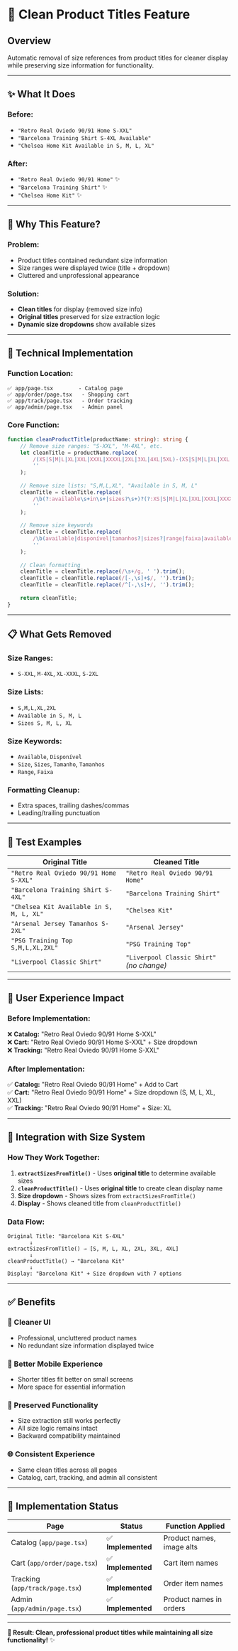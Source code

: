 # 🧹 Clean Product Titles Feature

## Overview
Automatic removal of size references from product titles for cleaner display while preserving size information for functionality.

---

## ✨ **What It Does**

### **Before:**
- `"Retro Real Oviedo 90/91 Home S-XXL"` 
- `"Barcelona Training Shirt S-4XL Available"`
- `"Chelsea Home Kit Available in S, M, L, XL"`

### **After:**
- `"Retro Real Oviedo 90/91 Home"` ✨
- `"Barcelona Training Shirt"` ✨
- `"Chelsea Home Kit"` ✨

---

## 🎯 **Why This Feature?**

### **Problem:**
- Product titles contained redundant size information
- Size ranges were displayed twice (title + dropdown)
- Cluttered and unprofessional appearance

### **Solution:**
- **Clean titles** for display (removed size info)
- **Original titles** preserved for size extraction logic
- **Dynamic size dropdowns** show available sizes

---

## 🔧 **Technical Implementation**

### **Function Location:**
```
✅ app/page.tsx        - Catalog page
✅ app/order/page.tsx   - Shopping cart
✅ app/track/page.tsx   - Order tracking  
✅ app/admin/page.tsx   - Admin panel
```

### **Core Function:**
```typescript
function cleanProductTitle(productName: string): string {
    // Remove size ranges: "S-XXL", "M-4XL", etc.
    let cleanTitle = productName.replace(
        /(XS|S|M|L|XL|XXL|XXXL|XXXXL|2XL|3XL|4XL|5XL)-(XS|S|M|L|XL|XXL|XXXL|XXXXL|2XL|3XL|4XL|5XL)/gi, 
        ''
    );
    
    // Remove size lists: "S,M,L,XL", "Available in S, M, L"
    cleanTitle = cleanTitle.replace(
        /\b(?:available\s+in\s+|sizes?\s+)?(?:XS|S|M|L|XL|XXL|XXXL|XXXXL|2XL|3XL|4XL|5XL)(?:\s*,\s*(?:XS|S|M|L|XL|XXL|XXXL|XXXXL|2XL|3XL|4XL|5XL))+\b/gi, 
        ''
    );
    
    // Remove size keywords
    cleanTitle = cleanTitle.replace(
        /\b(available|disponível|tamanhos?|sizes?|range|faixa|available\s+in)\b/gi, 
        ''
    );
    
    // Clean formatting
    cleanTitle = cleanTitle.replace(/\s+/g, ' ').trim();
    cleanTitle = cleanTitle.replace(/[-,\s]+$/, '').trim();
    cleanTitle = cleanTitle.replace(/^[-,\s]+/, '').trim();
    
    return cleanTitle;
}
```

---

## 📋 **What Gets Removed**

### **Size Ranges:**
- `S-XXL`, `M-4XL`, `XL-XXXL`, `S-2XL`

### **Size Lists:**
- `S,M,L,XL,2XL`
- `Available in S, M, L`
- `Sizes S, M, L, XL`

### **Size Keywords:**
- `Available`, `Disponível`
- `Size`, `Sizes`, `Tamanho`, `Tamanhos` 
- `Range`, `Faixa`

### **Formatting Cleanup:**
- Extra spaces, trailing dashes/commas
- Leading/trailing punctuation

---

## 🧪 **Test Examples**

| **Original Title** | **Cleaned Title** |
|-------------------|------------------|
| `"Retro Real Oviedo 90/91 Home S-XXL"` | `"Retro Real Oviedo 90/91 Home"` |
| `"Barcelona Training Shirt S-4XL"` | `"Barcelona Training Shirt"` |
| `"Chelsea Kit Available in S, M, L, XL"` | `"Chelsea Kit"` |
| `"Arsenal Jersey Tamanhos S-2XL"` | `"Arsenal Jersey"` |
| `"PSG Training Top S,M,L,XL,2XL"` | `"PSG Training Top"` |
| `"Liverpool Classic Shirt"` | `"Liverpool Classic Shirt"` _(no change)_ |

---

## 🎨 **User Experience Impact**

### **Before Implementation:**
❌ **Catalog:** "Retro Real Oviedo 90/91 Home S-XXL"  
❌ **Cart:** "Retro Real Oviedo 90/91 Home S-XXL" + Size dropdown  
❌ **Tracking:** "Retro Real Oviedo 90/91 Home S-XXL"  

### **After Implementation:**
✅ **Catalog:** "Retro Real Oviedo 90/91 Home" + Add to Cart  
✅ **Cart:** "Retro Real Oviedo 90/91 Home" + Size dropdown (S, M, L, XL, XXL)  
✅ **Tracking:** "Retro Real Oviedo 90/91 Home" + Size: XL  

---

## 🔄 **Integration with Size System**

### **How They Work Together:**
1. **`extractSizesFromTitle()`** - Uses **original title** to determine available sizes
2. **`cleanProductTitle()`** - Uses **original title** to create clean display name
3. **Size dropdown** - Shows sizes from `extractSizesFromTitle()`
4. **Display** - Shows cleaned title from `cleanProductTitle()`

### **Data Flow:**
```
Original Title: "Barcelona Kit S-4XL"
       ↓
extractSizesFromTitle() → [S, M, L, XL, 2XL, 3XL, 4XL]
       ↓
cleanProductTitle() → "Barcelona Kit"
       ↓
Display: "Barcelona Kit" + Size dropdown with 7 options
```

---

## ✅ **Benefits**

### **🎨 Cleaner UI**
- Professional, uncluttered product names
- No redundant size information displayed twice

### **📱 Better Mobile Experience**
- Shorter titles fit better on small screens
- More space for essential information

### **🔧 Preserved Functionality**
- Size extraction still works perfectly
- All size logic remains intact
- Backward compatibility maintained

### **🌐 Consistent Experience**
- Same clean titles across all pages
- Catalog, cart, tracking, and admin all consistent

---

## 🚀 **Implementation Status**

| **Page** | **Status** | **Function Applied** |
|----------|------------|---------------------|
| Catalog (`app/page.tsx`) | ✅ **Implemented** | Product names, image alts |
| Cart (`app/order/page.tsx`) | ✅ **Implemented** | Cart item names |
| Tracking (`app/track/page.tsx`) | ✅ **Implemented** | Order item names |  
| Admin (`app/admin/page.tsx`) | ✅ **Implemented** | Product names in orders |

---

**🎯 Result: Clean, professional product titles while maintaining all size functionality!** ✨
